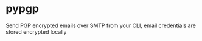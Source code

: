# pypgp
Send PGP encrypted emails over SMTP from your CLI, email credentials are stored encrypted locally
